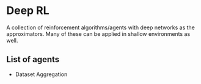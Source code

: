 # Deep RL

A collection of reinforcement algorithms/agents with deep networks as the approximators. Many of these can be applied in shallow environments as well.  


## List of agents

 - Dataset Aggregation